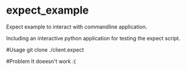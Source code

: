 # expect_example
Expect example to interact with commandline application.

Including an interactive python application for testing the expect script.

#Usage
git clone
./client.expect

#Problem
It doeesn't work :(
